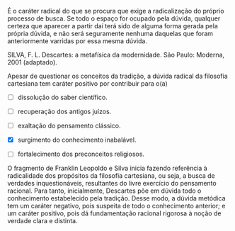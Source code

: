 

É o caráter radical do que se procura que exige a radicalização do próprio processo de busca. Se todo o espaço for ocupado pela dúvida, qualquer certeza que aparecer a partir daí terá sido de alguma forma gerada pela própria dúvida, e não será seguramente nenhuma daquelas que foram anteriormente varridas por essa mesma dúvida.

SILVA, F. L. Descartes: a metafísica da modernidade. São Paulo: Moderna, 2001 (adaptado).

Apesar de questionar os conceitos da tradição, a dúvida radical da filosofia cartesiana tem caráter positivo por contribuir para o(a)



- [ ] dissolução do saber científico.
- [ ] recuperação dos antigos juízos.
- [ ] exaltação do pensamento clássico.
- [x] surgimento do conhecimento inabalável.
- [ ] fortalecimento dos preconceitos religiosos.


O fragmento de Franklin Leopoldo e Silva inicia fazendo referência à radicalidade dos propósitos da filosofia cartesiana, ou seja, a busca de verdades inquestionáveis, resultantes do livre exercício do pensamento racional. Para tanto, inicialmente, Descartes põe em dúvida todo o conhecimento estabelecido pela tradição. Desse modo, a dúvida metódica tem um caráter negativo, pois suspeita de todo o conhecimento anterior; e um caráter positivo, pois dá fundamentação racional rigorosa à noção de verdade clara e distinta.

        